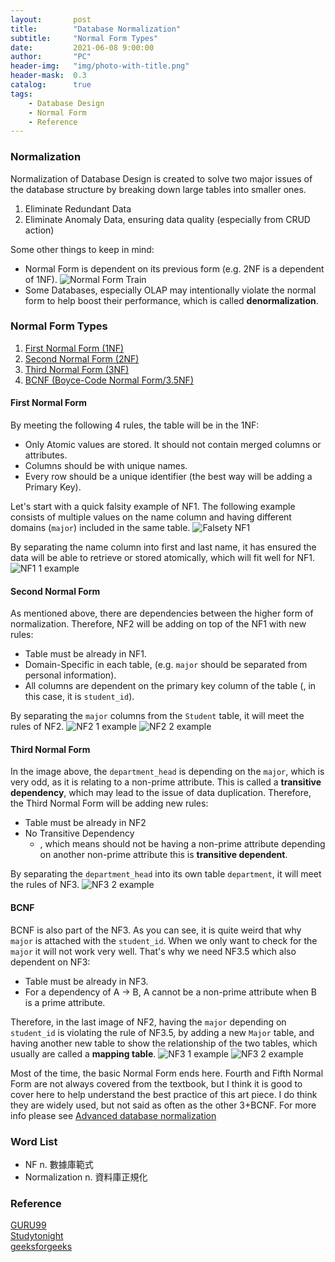 ```yaml
---
layout:       post
title:        "Database Normalization"
subtitle:     "Normal Form Types"
date:         2021-06-08 9:00:00
author:       "PC"
header-img:   "img/photo-with-title.png"
header-mask:  0.3
catalog:      true
tags:
    - Database Design
    - Normal Form
    - Reference
---
```


### Normalization

Normalization of Database Design is created to solve two major issues of the database structure by breaking down large tables into smaller ones.
1. Eliminate Redundant Data
2. Eliminate Anomaly Data, ensuring data quality (especially from CRUD action)

Some other things to keep in mind:
- Normal Form is dependent on its previous form (e.g. 2NF is a dependent of 1NF).
![Normal Form Train](../../../../img/nf_train.PNG)
- Some Databases, especially OLAP may intentionally violate the normal form to help boost their performance, which is called **denormalization**.

### Normal Form Types
1. [First Normal Form (1NF)](#first-normal-form)
2. [Second Normal Form (2NF)](#second-normal-form)
3. [Third Normal Form (3NF)](#third-normal-form)
4. [BCNF (Boyce-Code Normal Form/3.5NF)](#bcnf)

#### First Normal Form

By meeting the following 4 rules, the table will be in the 1NF:
- Only Atomic values are stored. It should not contain merged columns or attributes.
- Columns should be with unique names.
- Every row should be a unique identifier (the best way will be adding a Primary Key).

Let's start with a quick falsity example of NF1. The following example consists of multiple values on the name column and having different domains (`major`) included in the same table.
![Falsety NF1](../../../../img/NF1_falsety.PNG)

By separating the name column into first and last name, it has ensured the data will be able to retrieve or stored atomically, which will fit well for NF1.
![NF1 1 example](../../../../img/NF1_1.PNG)

#### Second Normal Form

As mentioned above, there are dependencies between the higher form of normalization. Therefore, NF2 will be adding on top of the NF1 with new rules:
- Table must be already in NF1.
- Domain-Specific in each table, (e.g. `major` should be separated from personal information).
- All columns are dependent on the primary key column of the table (, in this case, it is `student_id`).

By separating the `major` columns from the `Student` table, it will meet the rules of NF2.
![NF2 1 example](../../../../img/NF2_1.PNG)
![NF2 2 example](../../../../img/NF2_2.PNG)

#### Third Normal Form

In the image above, the `department_head` is depending on the `major`, which is very odd, as it is relating to a non-prime attribute. This is called a **transitive dependency**, which may lead to the issue of data duplication. Therefore, the Third Normal Form will be adding new rules:
- Table must be already in NF2
- No Transitive Dependency
    - , which means should not be having a non-prime attribute depending on another non-prime attribute this is **transitive dependent**.

By separating the `department_head` into its own table `department`, it will meet the rules of NF3.
![NF3 2 example](../../../../img/NF3_3.PNG)

#### BCNF

BCNF is also part of the NF3. As you can see, it is quite weird that why `major` is attached with the `student_id`. When we only want to check for the `major` it will not work very well. That's why we need NF3.5 which also dependent on NF3:
- Table must be already in NF3.
- For a dependency of A -> B, A cannot be a non-prime attribute when B is a prime attribute.

Therefore, in the last image of NF2, having the `major` depending on `student_id` is violating the rule of NF3.5, by adding a new `Major` table, and having another new table to show the relationship of the two tables, which usually are called a **mapping table**.
![NF3 1 example](../../../../img/NF3_1.PNG)
![NF3 2 example](../../../../img/NF3_2.PNG)

Most of the time, the basic Normal Form ends here. Fourth and Fifth Normal Form are not always covered from the textbook, but I think it is good to cover here to help understand the best practice of this art piece. I do think they are widely used, but not said as often as the other 3+BCNF. For more info please see [ Advanced database normalization](/2021/06/10/advanced-normalization/)

### Word List

 * NF n. 數據庫範式
 * Normalization n. 資料庫正規化

### Reference

[GURU99](https://www.guru99.com/database-normalization.html#10)<br />
[Studytonight](https://www.studytonight.com/dbms/fifth-normal-form.php)<br />
[geeksforgeeks](https://www.geeksforgeeks.org/normal-forms-in-dbms/)<br />